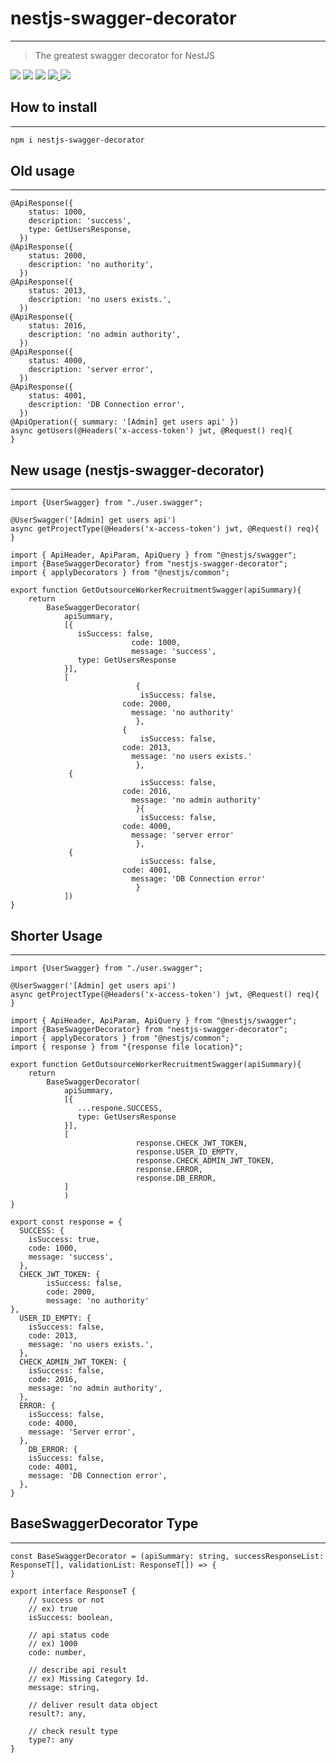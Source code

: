 # nestjs-swagger-decorator

---

> The greatest swagger decorator for NestJS
>
<img src="https://img.shields.io/badge/TypeScript-3178C6?style=flat&logo=TypeScript&logoColor=white"/>
<img src="https://img.shields.io/badge/NestJS-E0234E?style=flat&logo=NestJS&logoColor=white"/>
<img src="https://img.shields.io/badge/Swagger-85EA2D?style=flat&logo=Swagger&logoColor=black"/>
<a href="https://www.npmjs.com/package/nestjs-swagger-decorator">
    <img src="https://img.shields.io/npm/dt/nestjs-swagger-decorator">
</a>
<a href="https://github.com/happbob/nestjs-swagger-decorator">
    <img src="https://img.shields.io/github/stars/happbob/nestjs-swagger-decorator?style=social">
</a>

## How to install

---

```bash
npm i nestjs-swagger-decorator
```

## Old usage

---

```tsx
@ApiResponse({
    status: 1000,
    description: 'success',
    type: GetUsersResponse,
  })
@ApiResponse({
    status: 2000,
    description: 'no authority',
  })
@ApiResponse({
    status: 2013,
    description: 'no users exists.',
  })
@ApiResponse({
    status: 2016,
    description: 'no admin authority',
  })
@ApiResponse({
    status: 4000,
    description: 'server error',
  })
@ApiResponse({
    status: 4001,
    description: 'DB Connection error',
  })
@ApiOperation({ summary: '[Admin] get users api' })
async getUsers(@Headers('x-access-token') jwt, @Request() req){
}
```

## New usage (nestjs-swagger-decorator)

---

```tsx
import {UserSwagger} from "./user.swagger";

@UserSwagger('[Admin] get users api')
async getProjectType(@Headers('x-access-token') jwt, @Request() req){
}
```

```tsx
import { ApiHeader, ApiParam, ApiQuery } from "@nestjs/swagger";
import {BaseSwaggerDecorator} from "nestjs-swagger-decorator";
import { applyDecorators } from "@nestjs/common";

export function GetOutsourceWorkerRecruitmentSwagger(apiSummary){
    return 
        BaseSwaggerDecorator(
            apiSummary,
            [{
               isSuccess: false,
						   code: 1000,
						   message: 'success',
               type: GetUsersResponse
            }],
            [
							{
							 isSuccess: false,
					     code: 2000,
						   message: 'no authority'
							},
						 {
							 isSuccess: false,
					     code: 2013,
						   message: 'no users exists.'
							},
             {
							 isSuccess: false,
					     code: 2016,
						   message: 'no admin authority'
							}{
							 isSuccess: false,
					     code: 4000,
						   message: 'server error'
							},
             {
							 isSuccess: false,
					     code: 4001,
						   message: 'DB Connection error'
							}
            ])
}
```

## Shorter Usage

---

```tsx
import {UserSwagger} from "./user.swagger";

@UserSwagger('[Admin] get users api')
async getProjectType(@Headers('x-access-token') jwt, @Request() req){
}
```

```tsx
import { ApiHeader, ApiParam, ApiQuery } from "@nestjs/swagger";
import {BaseSwaggerDecorator} from "nestjs-swagger-decorator";
import { applyDecorators } from "@nestjs/common";
import { response } from "{response file location}";

export function GetOutsourceWorkerRecruitmentSwagger(apiSummary){
    return 
        BaseSwaggerDecorator(
            apiSummary,
            [{
               ...respone.SUCCESS,
               type: GetUsersResponse
            }],
            [
							response.CHECK_JWT_TOKEN,
							response.USER_ID_EMPTY,
							response.CHECK_ADMIN_JWT_TOKEN,
							response.ERROR,
							response.DB_ERROR,
            ]
			)
}
```

```tsx
export const response = {
  SUCCESS: {
    isSuccess: true,
    code: 1000,
    message: 'success',
  },
  CHECK_JWT_TOKEN: {
		isSuccess: false,
		code: 2000,
		message: 'no authority'
},
  USER_ID_EMPTY: {
    isSuccess: false,
    code: 2013,
    message: 'no users exists.',
  },
  CHECK_ADMIN_JWT_TOKEN: {
    isSuccess: false,
    code: 2016,
    message: 'no admin authority',
  },
  ERROR: {
    isSuccess: false,
    code: 4000,
    message: 'Server error',
  },
	DB_ERROR: {
    isSuccess: false,
    code: 4001,
    message: 'DB Connection error',
  },
}
```

## BaseSwaggerDecorator Type

---

```tsx
const BaseSwaggerDecorator = (apiSummary: string, successResponseList: ResponseT[], validationList: ResponseT[]) => {
}
```

```tsx
export interface ResponseT {
    // success or not
    // ex) true
    isSuccess: boolean,

    // api status code
    // ex) 1000
    code: number,

    // describe api result
    // ex) Missing Category Id.
    message: string,

    // deliver result data object
    result?: any,

    // check result type
    type?: any
}
```